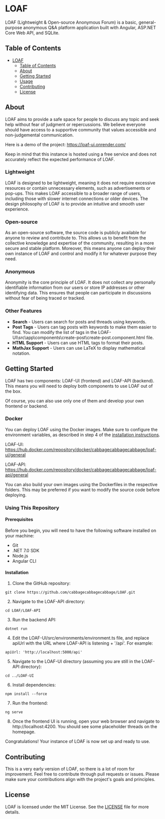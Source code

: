# LOAF

LOAF (Lightweight & Open-source Anonymous Forum) is a basic, general-purpose anonymous Q&A platform application built with Angular, ASP.NET Core Web API, and SQLite.

## Table of Contents

- [LOAF](#LOAF)
  - [Table of Contents](#table-of-contents)
  - [About](#about)
  - [Getting Started](#getting-started)
  - [Usage](#usage)
  - [Contributing](#contributing)
  - [License](#license)

## About

LOAF aims to provide a safe space for people to discuss any topic and seek help without fear of judgment or repercussions. We believe everyone should have access to a supportive community that values accessible and non-judgemental communication.

Here is a demo of the project: https://loaf-ui.onrender.com/

Keep in mind that this instance is hosted using a free service and does not accurately reflect the expected performance of LOAF.


### Lightweight
LOAF is designed to be lightweight, meaning it does not require excessive resources or contain unnecessary elements, such as advertisements or pop-ups. This makes LOAF accessible to a broader range of users, including those with slower internet connections or older devices. The design philosophy of LOAF is to provide an intuitive and smooth user experience.

### Open-source
As an open-source software, the source code is publicly available for anyone to review and contribute to. This allows us to benefit from the collective knowledge and expertise of the community, resulting in a more secure and stable platform. Moreover, this means anyone can deploy their own instance of LOAF and control and modify it for whatever purpose they need.

### Anonymous
Anonymity is the core principle of LOAF. It does not collect any personally identifiable information from our users or store IP addresses or other identifying data. This ensures that people can participate in discussions without fear of being traced or tracked.

### Other Features

- **Search** - Users can search for posts and threads using keywords.
- **Post Tags** - Users can tag posts with keywords to make them easier to find. You can modify the list of tags in the LOAF-UI\src\app\components\create-post\create-post.component.html file.
- **HTML Support** - Users can use HTML tags to format their posts.
- **MathJax Support** - Users can use LaTeX to display mathematical notation.

## Getting Started

LOAF has two components: LOAF-UI (frontend) and LOAF-API (backend). This means you will need to deploy both components to use LOAF out of the box. 

Of course, you can also use only one of them and develop your own frontend or backend.

### Docker

You can deploy LOAF using the Docker images. Make sure to configure the environment variables, as described in step 4 of the [installation instructions](#installation).


LOAF-UI: https://hub.docker.com/repository/docker/cabbagecabbagecabbage/loaf-ui/general

LOAF-API: https://hub.docker.com/repository/docker/cabbagecabbagecabbage/loaf-api/general

You can also build your own images using the Dockerfiles in the respective folders. This may be preferred if you want to modify the source code before deploying.

### Using This Repository

#### Prerequisites

Before you begin, you will need to have the following software installed on your machine:

- Git
- .NET 7.0 SDK
- Node.js
- Angular CLI

#### Installation

1. Clone the GitHub repository:

```
git clone https://github.com/cabbagecabbagecabbage/LOAF.git
```

2. Navigate to the LOAF-API directory:

```
cd LOAF/LOAF-API
```

3. Run the backend API:

```
dotnet run
```

4. Edit the LOAF-UI/src/environments/environment.ts file, and replace apiUrl with the URL where LOAF-API is listening + '/api'. For example:

```
apiUrl: 'http://localhost:5000/api'
```

5. Navigate to the LOAF-UI directory (assuming you are still in the LOAF-API directory):

```
cd ../LOAF-UI
```

6. Install dependencies:

```
npm install --force
```

7. Run the frontend:

```
ng serve
```

8. Once the frontend UI is running, open your web browser and navigate to http://localhost:4200. You should see some placeholder threads on the homepage.

Congratulations! Your instance of LOAF is now set up and ready to use.

## Contributing

This is a very early version of LOAF, so there is a lot of room for improvement. Feel free to contribute through pull requests or issues. Please make sure your contributions align with the project's goals and principles.

## License

LOAF is licensed under the MIT License. See the [LICENSE](https://github.com/cabbagecabbagecabbage/LOAF/blob/master/LICENSE) file for more details.